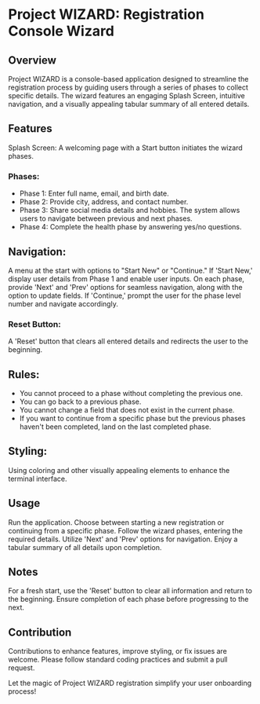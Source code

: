 # Project WIZARD: Registration Console Wizard

## Overview
Project WIZARD is a console-based application designed to streamline the registration process by guiding users through a series of phases to collect specific details. The wizard features an engaging Splash Screen, intuitive navigation, and a visually appealing tabular summary of all entered details.

## Features
Splash Screen: A welcoming page with a Start button initiates the wizard phases.

### Phases:
- Phase 1: Enter full name, email, and birth date.
- Phase 2: Provide city, address, and contact number.
- Phase 3: Share social media details and hobbies. The system allows users to navigate between previous and next phases.
- Phase 4: Complete the health phase by answering yes/no questions.

## Navigation:
A menu at the start with options to "Start New" or "Continue."
If 'Start New,' display user details from Phase 1 and enable user inputs.
On each phase, provide 'Next' and 'Prev' options for seamless navigation, along with the option to update fields.
If 'Continue,' prompt the user for the phase level number and navigate accordingly.

### Reset Button:
A 'Reset' button that clears all entered details and redirects the user to the beginning.

## Rules:
- You cannot proceed to a phase without completing the previous one.
- You can go back to a previous phase.
- You cannot change a field that does not exist in the current phase.
- If you want to continue from a specific phase but the previous phases haven't been completed, land on the last completed 
  phase.

## Styling:
Using coloring and other visually appealing elements to enhance the terminal interface.

## Usage
Run the application.
Choose between starting a new registration or continuing from a specific phase.
Follow the wizard phases, entering the required details.
Utilize 'Next' and 'Prev' options for navigation.
Enjoy a tabular summary of all details upon completion.

## Notes
For a fresh start, use the 'Reset' button to clear all information and return to the beginning.
Ensure completion of each phase before progressing to the next.

## Contribution
Contributions to enhance features, improve styling, or fix issues are welcome. Please follow standard coding practices and submit a pull request.

Let the magic of Project WIZARD registration simplify your user onboarding process!




